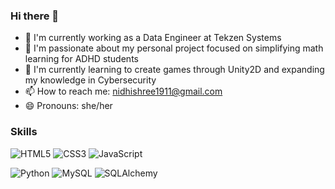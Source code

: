 ### Hi there 👋
<!--
**Nidhishree-S-P/Nidhishree-S-P** is a ✨ *special* ✨ repository because its `README.md` (this file) appears on your GitHub profile.
-->
- 🔭 I'm currently working as a Data Engineer at Tekzen Systems
- 🚀 I'm passionate about my personal project focused on simplifying math learning for ADHD students
- 🌱 I'm currently learning to create games through Unity2D and expanding my knowledge in Cybersecurity 
- 📫 How to reach me: nidhishree1911@gmail.com
- 😄 Pronouns: she/her

### Skills
![HTML5](https://img.shields.io/badge/HTML5-E34F26?style=for-the-badge&logo=html5&logoColor=white)
![CSS3](https://img.shields.io/badge/CSS3-1572B6?style=for-the-badge&logo=css3&logoColor=white)
![JavaScript](https://img.shields.io/badge/JavaScript-F7DF1E?style=for-the-badge&logo=javascript&logoColor=black)

![Python](https://img.shields.io/badge/Python-3776AB?style=for-the-badge&logo=python&logoColor=white)
![MySQL](https://img.shields.io/badge/MySQL-4479A1?style=for-the-badge&logo=mysql&logoColor=white)
![SQLAlchemy](https://img.shields.io/badge/SQLAlchemy-D71F00?style=for-the-badge&logo=sqlalchemy&logoColor=white)

<!--
- 👯 I'm looking to collaborate on ...
- 🤔 I'm looking for help with ...
- 💬 Ask me about ...
-->

